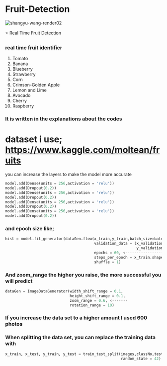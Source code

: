 # Fruit-Detection
![shangyu-wang-render02](https://user-images.githubusercontent.com/69467096/113021239-0fb68180-918c-11eb-9fc4-8d760e79853f.jpg)

:star: Real Time Fruit Detection
### real time fruit identifier
1. Tomato
2. Banana
3. Blueberry
4. Strawberry
5. Corn
6. Crimson-Golden Apple
7. Lemon and Lime
8. Avocado
9. Cherry
10. Raspberry
### It is written in the explanations about the codes
# dataset i use; https://www.kaggle.com/moltean/fruits
you can increase the layers to make the model more accurate
```python
model.add(Dense(units = 256,activation = 'relu'))
model.add(Dropout(0.2))
model.add(Dense(units = 256,activation = 'relu'))
model.add(Dropout(0.2))
model.add(Dense(units = 256,activation = 'relu'))
model.add(Dropout(0.2))
model.add(Dense(units = 256,activation = 'relu'))
model.add(Dropout(0.2))
```
### and epoch size like;
```python
hist = model.fit_generator(dataGen.flow(x_train,y_train,batch_size=batch_size),
                                        validation_data = (x_validation,
                                                           y_validation),
                                        epochs = 60, <------------------
                                        steps_per_epoch = x_train.shape[0]//batch_size,
                                        shuffle = 1)
```
### And zoom_range the higher you raise, the more successful you will predict
```python
dataGen = ImageDataGenerator(width_shift_range = 0.1,
                             height_shift_range = 0.1,
                             zoom_range = 0.6, <-------
                             rotation_range = 10)
```
### If you increase the data set to a higher amount I used 600 photos
### When splitting the data set, you can replace the training data with
```python
x_train, x_test, y_train, y_test = train_test_split(images,classNo,test_size = 0.2, <------ %80 percent for training 
                                                    random_state = 42)
```
